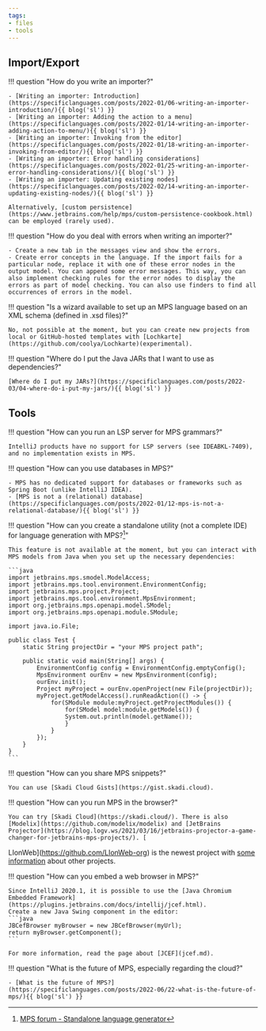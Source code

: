 ```yaml
---
tags:
- files
- tools
---
```


## Import/Export

!!! question "How do you write an importer?"

    - [Writing an importer: Introduction](https://specificlanguages.com/posts/2022-01/06-writing-an-importer-introduction/){{ blog('sl') }}
    - [Writing an importer: Adding the action to a menu](https://specificlanguages.com/posts/2022-01/14-writing-an-importer-adding-action-to-menu/){{ blog('sl') }}
    - [Writing an importer: Invoking from the editor](https://specificlanguages.com/posts/2022-01/18-writing-an-importer-invoking-from-editor/){{ blog('sl') }}
    - [Writing an importer: Error handling considerations](https://specificlanguages.com/posts/2022-01/25-writing-an-importer-error-handling-considerations/){{ blog('sl') }}
    - [Writing an importer: Updating existing nodes](https://specificlanguages.com/posts/2022-02/14-writing-an-importer-updating-existing-nodes/){{ blog('sl') }}

    Alternatively, [custom persistence](https://www.jetbrains.com/help/mps/custom-persistence-cookbook.html) can be employed (rarely used).

!!! question "How do you deal with errors when writing an importer?"

    - Create a new tab in the messages view and show the errors.
    - Create error concepts in the language. If the import fails for a particular node, replace it with one of these error nodes in the output model. You can append some error messages. This way, you can also implement checking rules for the error nodes to display the errors as part of model checking. You can also use finders to find all occurrences of errors in the model.

!!! question "Is a wizard available to set up an MPS language based on an XML schema (defined in .xsd files)?"

    No, not possible at the moment, but you can create new projects from local or GitHub-hosted templates with [Lochkarte](https://github.com/coolya/Lochkarte)(experimental).

!!! question "Where do I put the Java JARs that I want to use as dependencies?"
    
    [Where do I put my JARs?](https://specificlanguages.com/posts/2022-03/04-where-do-i-put-my-jars/){{ blog('sl') }}

## Tools

!!! question "How can you run an LSP server for MPS grammars?"

    IntelliJ products have no support for LSP servers (see IDEABKL-7409), and no implementation exists in MPS.

!!! question "How can you use databases in MPS?"

    - MPS has no dedicated support for databases or frameworks such as Spring Boot (unlike IntelliJ IDEA).
    - [MPS is not a (relational) database](https://specificlanguages.com/posts/2022-01/12-mps-is-not-a-relational-database/){{ blog('sl') }}

!!! question "How can you create a standalone utility (not a complete IDE) for language generation with MPS?[^2]"

    This feature is not available at the moment, but you can interact with MPS models from Java when you set up the necessary dependencies:

    ```java
    import jetbrains.mps.smodel.ModelAccess;
    import jetbrains.mps.tool.environment.EnvironmentConfig;
    import jetbrains.mps.project.Project;
    import jetbrains.mps.tool.environment.MpsEnvironment;
    import org.jetbrains.mps.openapi.model.SModel;
    import org.jetbrains.mps.openapi.module.SModule;
    
    import java.io.File;
    
    public class Test {
        static String projectDir = "your MPS project path";
    
        public static void main(String[] args) {
            EnvironmentConfig config = EnvironmentConfig.emptyConfig();
            MpsEnvironment ourEnv = new MpsEnvironment(config);
            ourEnv.init();
            Project myProject = ourEnv.openProject(new File(projectDir));
            myProject.getModelAccess().runReadAction(() -> {
                for(SModule module:myProject.getProjectModules()) {
                    for(SModel model:module.getModels()) {
                    System.out.println(model.getName());
                    }
                }
            });
        }
    }
    ```

!!! question "How can you share MPS snippets?"

    You can use [Skadi Cloud Gists](https://gist.skadi.cloud).

!!! question "How can you run MPS in the browser?"

    You can try [Skadi Cloud](https://skadi.cloud/). There is also [Modelix](https://github.com/modelix/modelix) and [JetBrains Projector](https://blog.logv.ws/2021/03/16/jetbrains-projector-a-game-changer-for-jetbrains-mps-projects/). [
LIonWeb](https://github.com/LIonWeb-org) is the newest project with [some information](https://github.com/LIonWeb-org#history) about other projects.

!!! question "How can you embed a web browser in MPS?"

    Since IntelliJ 2020.1, it is possible to use the [Java Chromium Embedded Framework](https://plugins.jetbrains.com/docs/intellij/jcef.html).
    Create a new Java Swing component in the editor:
    ```java
    JBCefBrowser myBrowser = new JBCefBrowser(myUrl);
    return myBrowser.getComponent();
    ```

    For more information, read the page about [JCEF](jcef.md).

!!! question "What is the future of MPS, especially regarding the cloud?"

    - [What is the future of MPS?](https://specificlanguages.com/posts/2022-06/22-what-is-the-future-of-mps/){{ blog('sl') }}

 [^1]:[MPS forum - How to migrate existing data into MPS?](https://mps-support.jetbrains.com/hc/en-us/community/posts/360010855700-How-to-migrate-existing-data-into-MPS-)
[^2]:[MPS forum - Standalone language generator](https://mps-support.jetbrains.com/hc/en-us/community/posts/360006153579-Standalone-language-generator)